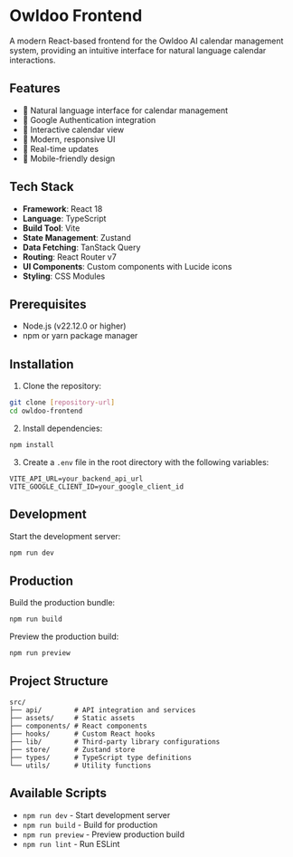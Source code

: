 # Owldoo Frontend

A modern React-based frontend for the Owldoo AI calendar management system, providing an intuitive interface for natural language calendar interactions.

## Features

- 💬 Natural language interface for calendar management
- 🔐 Google Authentication integration
- 📅 Interactive calendar view
- 🎨 Modern, responsive UI
- 🔄 Real-time updates
- 📱 Mobile-friendly design

## Tech Stack

- **Framework**: React 18
- **Language**: TypeScript
- **Build Tool**: Vite
- **State Management**: Zustand
- **Data Fetching**: TanStack Query
- **Routing**: React Router v7
- **UI Components**: Custom components with Lucide icons
- **Styling**: CSS Modules

## Prerequisites

- Node.js (v22.12.0 or higher)
- npm or yarn package manager

## Installation

1. Clone the repository:
```bash
git clone [repository-url]
cd owldoo-frontend
```

2. Install dependencies:
```bash
npm install
```

3. Create a `.env` file in the root directory with the following variables:
```env
VITE_API_URL=your_backend_api_url
VITE_GOOGLE_CLIENT_ID=your_google_client_id
```

## Development

Start the development server:
```bash
npm run dev
```

## Production

Build the production bundle:
```bash
npm run build
```

Preview the production build:
```bash
npm run preview
```

## Project Structure

```
src/
├── api/        # API integration and services
├── assets/     # Static assets
├── components/ # React components
├── hooks/      # Custom React hooks
├── lib/        # Third-party library configurations
├── store/      # Zustand store
├── types/      # TypeScript type definitions
└── utils/      # Utility functions
```

## Available Scripts

- `npm run dev` - Start development server
- `npm run build` - Build for production
- `npm run preview` - Preview production build
- `npm run lint` - Run ESLint
